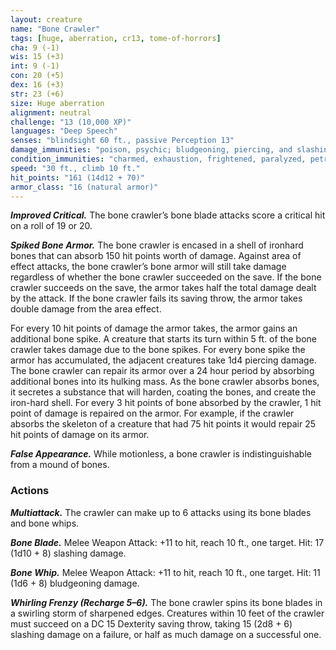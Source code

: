 ```yaml
---
layout: creature
name: "Bone Crawler"
tags: [huge, aberration, cr13, tome-of-horrors]
cha: 9 (-1)
wis: 15 (+3)
int: 9 (-1)
con: 20 (+5)
dex: 16 (+3)
str: 23 (+6)
size: Huge aberration
alignment: neutral
challenge: "13 (10,000 XP)"
languages: "Deep Speech"
senses: "blindsight 60 ft., passive Perception 13"
damage_immunities: "poison, psychic; bludgeoning, piercing, and slashing from nonmagical weapons"
condition_immunities: "charmed, exhaustion, frightened, paralyzed, petrified, poisoned"
speed: "30 ft., climb 10 ft."
hit_points: "161 (14d12 + 70)"
armor_class: "16 (natural armor)"
---
```


***Improved Critical.*** The bone crawler’s bone blade attacks score a
critical hit on a roll of 19 or 20.

***Spiked Bone Armor.*** The bone crawler is encased in a shell of ironhard
bones that can absorb 150 hit points worth of damage. Against area
of effect attacks, the bone crawler’s bone armor will still take damage
regardless of whether the bone crawler succeeded on the save. If the bone
crawler succeeds on the save, the armor takes half the total damage dealt
by the attack. If the bone crawler fails its saving throw, the armor takes
double damage from the area effect.

For every 10 hit points of damage the armor takes, the armor gains an
additional bone spike. A creature that starts its turn within 5 ft. of the bone
crawler takes damage due to the bone spikes. For every bone spike the
armor has accumulated, the adjacent creatures take 1d4 piercing damage.
The bone crawler can repair its armor over a 24 hour period by absorbing
additional bones into its hulking mass. As the bone crawler absorbs bones,
it secretes a substance that will harden, coating the bones, and create the
iron-hard shell. For every 3 hit points of bone absorbed by the crawler, 1
hit point of damage is repaired on the armor. For example, if the crawler
absorbs the skeleton of a creature that had 75 hit points it would repair 25
hit points of damage on its armor.

***False Appearance.*** While motionless, a bone crawler is indistinguishable
from a mound of bones.


### Actions

***Multiattack.*** The crawler can make up to 6 attacks using its bone blades
and bone whips.

***Bone Blade.*** Melee Weapon Attack: +11 to hit, reach 10 ft., one target.
Hit: 17 (1d10 + 8) slashing damage.

***Bone Whip.*** Melee Weapon Attack: +11 to hit, reach 10 ft., one target.
Hit: 11 (1d6 + 8) bludgeoning damage.

***Whirling Frenzy (Recharge 5–6).*** The bone crawler spins its bone
blades in a swirling storm of sharpened edges. Creatures within 10 feet
of the crawler must succeed on a DC 15 Dexterity saving throw, taking
15 (2d8 + 6) slashing damage on a failure, or half as much damage on a
successful one.
